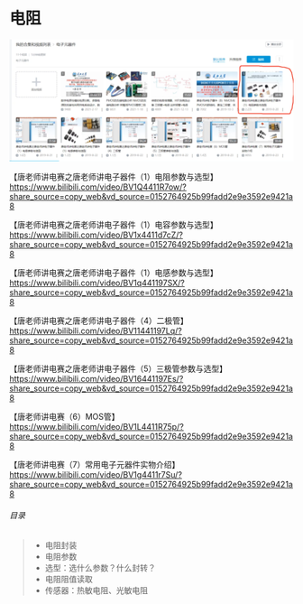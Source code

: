 # 电阻

![image-20241212162157175](../../images/image-20241212162157175.png)

【唐老师讲电赛之唐老师讲电子器件（1）电阻参数与选型】 https://www.bilibili.com/video/BV1Q4411R7ow/?share_source=copy_web&vd_source=0152764925b99fadd2e9e3592e9421a8

【唐老师讲电赛之唐老师讲电子器件（1）电容参数与选型】 https://www.bilibili.com/video/BV1x4411d7cZ/?share_source=copy_web&vd_source=0152764925b99fadd2e9e3592e9421a8

【唐老师讲电赛之唐老师讲电子器件（1）电感参数与选型】 https://www.bilibili.com/video/BV1q441197SX/?share_source=copy_web&vd_source=0152764925b99fadd2e9e3592e9421a8

【唐老师讲电赛之唐老师讲电子器件（4）二极管】 https://www.bilibili.com/video/BV11441197Lq/?share_source=copy_web&vd_source=0152764925b99fadd2e9e3592e9421a8

【唐老师讲电赛之唐老师讲电子器件（5）三极管参数与选型】 https://www.bilibili.com/video/BV16441197Es/?share_source=copy_web&vd_source=0152764925b99fadd2e9e3592e9421a8

【唐老师讲电赛（6）MOS管】 https://www.bilibili.com/video/BV1L4411R75p/?share_source=copy_web&vd_source=0152764925b99fadd2e9e3592e9421a8

【唐老师讲电赛（7）常用电子元器件实物介绍】 https://www.bilibili.com/video/BV1g4411r7Su/?share_source=copy_web&vd_source=0152764925b99fadd2e9e3592e9421a8

###### 目录

> - 电阻封装
> - 电阻参数
> - 选型：选什么参数？什么封转？
> - 电阻阻值读取
> - 传感器：热敏电阻、光敏电阻
